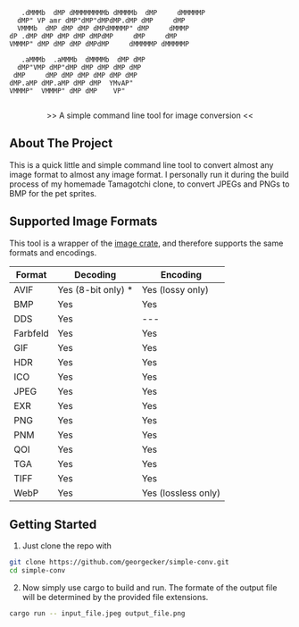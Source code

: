 ```
   .dMMMb  dMP dMMMMMMMMb dMMMMb  dMP     dMMMMMP 
  dMP" VP amr dMP"dMP"dMPdMP.dMP dMP     dMP      
  VMMMb  dMP dMP dMP dMPdMMMMP" dMP     dMMMP     
dP .dMP dMP dMP dMP dMPdMP     dMP     dMP        
VMMMP" dMP dMP dMP dMPdMP     dMMMMMP dMMMMMP     
                                                  
   .aMMMb  .aMMMb  dMMMMb  dMP dMP                
  dMP"VMP dMP"dMP dMP dMP dMP dMP                 
 dMP     dMP dMP dMP dMP dMP dMP                  
dMP.aMP dMP.aMP dMP dMP  YMvAP"                   
VMMMP"  VMMMP" dMP dMP    VP"                     
                                                      
```  
<div align="right">
  <p align="center">
    >> A simple command line tool for image conversion <<
  </p>
</div>

## About The Project
This is a quick little and simple command line tool to convert almost any image format to almost any image format. I personally run it during the build process of my homemade Tamagotchi clone, to convert JPEGs and PNGs to BMP for the pet sprites. 

## Supported Image Formats

This tool is a wrapper of the [image crate](https://github.com/image-rs/image), and therefore supports the same formats and encodings.

| Format   | Decoding                                  | Encoding                                |
| -------- | ----------------------------------------- | --------------------------------------- |
| AVIF     | Yes (8-bit only) \*                       | Yes (lossy only)                        |
| BMP      | Yes                                       | Yes                                     |
| DDS      | Yes                                       | ---                                      |
| Farbfeld | Yes                                       | Yes                                     |
| GIF      | Yes                                       | Yes                                     |
| HDR      | Yes                                       | Yes                                     |
| ICO      | Yes                                       | Yes                                     |
| JPEG     | Yes                                       | Yes                                     |
| EXR      | Yes                                       | Yes                                     |
| PNG      | Yes                                       | Yes                                     |
| PNM      | Yes                                       | Yes                                     |
| QOI      | Yes                                       | Yes                                     |
| TGA      | Yes                                       | Yes                                     |
| TIFF     | Yes                                       | Yes                                     |
| WebP     | Yes                                       | Yes (lossless only)                     |

## Getting Started

1. Just clone the repo with
```sh
git clone https://github.com/georgecker/simple-conv.git
cd simple-conv
```

2. Now simply use cargo to build and run. The formate of the output file will be determined by the provided file extensions.
```sh
cargo run -- input_file.jpeg output_file.png
```
